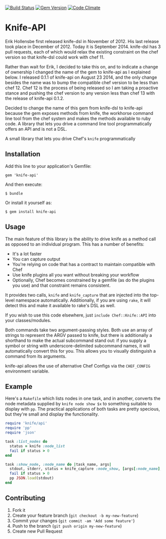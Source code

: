 [![Build Status](https://travis-ci.org/andyglick/knife-api.png)](https://travis-ci.org/andyglick/knife-api)
[![Gem Version](https://badge.fury.io/rb/knife-api.svg)](http://badge.fury.io/rb/knife-api)
[![Code Climate](https://codeclimate.com/badge.png)](https://codeclimate.com/github/andyglick/knife-api)

# Knife-API

Erik Hollensbe first released knife-dsl in November of 2012. His last release took place in December of 2012. Today it 
is September 2014. knife-dsl has 3 pull requests, each of which would relax the existing constraint on the chef version
so that knife-dsl could work with chef 11. 
 
Rather than wait for Erik, I decided to take this on, and to indicate a change of ownership I changed the name of the 
gem to knife-api as I explained below. I released 0.1.1 of knife-api on August 23 2014, and the only change besides the 
name was to bump the compatible chef version to be less than chef 12. Chef 12 is the process of being released so I am
taking a proactive stance and pushing the chef version to any version less than chef 13 with the release of knife-api 
0.1.2.
 
Decided to change the name of this gem from knife-dsl to knife-api because the gem exposes methods from knife, the 
workhorse command line tool from the chef system and makes the methods available to ruby code. A library that lets 
you drive a command line tool programmatically offers an API and is not a DSL.   

A small library that lets you drive Chef's `knife` programmatically

## Installation

Add this line to your application's Gemfile:

    gem 'knife-api'

And then execute:

    $ bundle

Or install it yourself as:

    $ gem install knife-api

## Usage

The main feature of this library is the ability to drive knife as a method call
as opposed to an individual program. This has a number of benefits:

* It's a lot faster
* You can capture output
* You're relying on code that has a contract to maintain compatible with Chef
* Use knife plugins all you want without breaking your workflow
* Optionally, Chef becomes constrained by a gemfile (as do the plugins you use)
  and that constraint remains consistent.

It provides two calls, `knife` and `knife_capture` that are injected into the
top-level namespace automatically. Additionally, if you are using `rake`, it
will detect this and make it available to rake's DSL as well.

If you wish to use this code elsewhere, just `include Chef::Knife::API` into
your classes/modules.

Both commands take two argument-passing styles. Both use an array of strings to
represent the ARGV passed to knife, but there is additionally a shorthand to
make the actual subcommand stand out: if you supply a symbol or string with
underscore-delimited subcommand names, it will automatically convert this for
you. This allows you to visually distinguish a command from its arguments.

knife-api allows the use of alternative Chef Configs via the `CHEF_CONFIG`
environment variable.

## Example

Here's a `Rakefile` which lists nodes in one task, and in another, converts the
node metadata supplied by `knife node show $x` to something suitable to display
with `pp`. The practical applications of both tasks are pretty specious, but
they're small and display the functionality.

```ruby
require 'knife/api'
require 'pp'
require 'json'

task :list_nodes do
  status = knife :node_list
  fail if status > 0
end

task :show_node, :node_name do |task_name, args|
  stdout, stderr, status = knife_capture :node_show, [args[:node_name], '-F', 'j']
  fail if status > 0
  pp JSON.load(stdout)
end
```

## Contributing

1. Fork it
2. Create your feature branch (`git checkout -b my-new-feature`)
3. Commit your changes (`git commit -am 'Add some feature'`)
4. Push to the branch (`git push origin my-new-feature`)
5. Create new Pull Request

